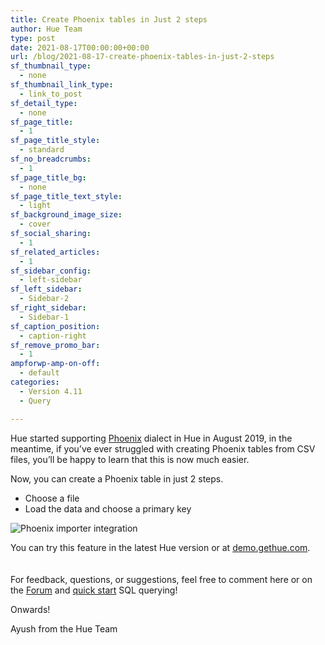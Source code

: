 ```yaml
---
title: Create Phoenix tables in Just 2 steps
author: Hue Team
type: post
date: 2021-08-17T00:00:00+00:00
url: /blog/2021-08-17-create-phoenix-tables-in-just-2-steps
sf_thumbnail_type:
  - none
sf_thumbnail_link_type:
  - link_to_post
sf_detail_type:
  - none
sf_page_title:
  - 1
sf_page_title_style:
  - standard
sf_no_breadcrumbs:
  - 1
sf_page_title_bg:
  - none
sf_page_title_text_style:
  - light
sf_background_image_size:
  - cover
sf_social_sharing:
  - 1
sf_related_articles:
  - 1
sf_sidebar_config:
  - left-sidebar
sf_left_sidebar:
  - Sidebar-2
sf_right_sidebar:
  - Sidebar-1
sf_caption_position:
  - caption-right
sf_remove_promo_bar:
  - 1
ampforwp-amp-on-off:
  - default
categories:
  - Version 4.11
  - Query

---
```


Hue started supporting [Phoenix](/sql-querying-apache-hbase-with-apache-phoenix/) dialect in Hue in August 2019, in the meantime, if you’ve ever struggled with creating Phoenix tables from CSV files, you’ll be happy to learn that this is now much easier.

Now, you can create a Phoenix table in just 2 steps.
- Choose a file
- Load the data and choose a primary key


![Phoenix importer integration](https://cdn.gethue.com/uploads/2021/08/phoenix_importer_integration1.gif)


You can try this feature in the latest Hue version or at [demo.gethue.com](https://demo.gethue.com/hue/editor/?type=2).  
</br>
</br>
For feedback, questions, or suggestions, feel free to comment here or on the [Forum](https://discourse.gethue.com/) and [quick start](https://docs.gethue.com/quickstart/) SQL querying!

Onwards!

Ayush from the Hue Team
